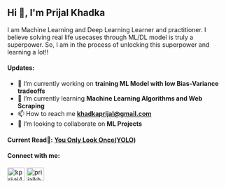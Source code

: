 

## Hi 👋, I'm Prijal Khadka
I am Machine Learning and Deep Learning Learner and practitioner. I believe solving real life usecases through ML/DL model is truly a superpower. So, I am in the process of unlocking this superpower and learning a lot!! 

#### Updates:
- 🔭 I’m currently working on **training ML Model with low Bias-Variance tradeoffs**
- 🌱 I’m currently learning **Machine Learning Algorithms and Web Scraping**
- 📫 How to reach me **khadkaprijal@gmail.com**
- 👯 I’m looking to collaborate on **ML Projects**

#### Current Read📕: <a href="https://arxiv.org/pdf/1506.02640">You Only Look Once(YOLO)</a>


#### Connect with me:
<p align="left">
<a href="https://twitter.com/kprijal4" target="blank"><img align="center" src="https://raw.githubusercontent.com/rahuldkjain/github-profile-readme-generator/master/src/images/icons/Social/twitter.svg" alt="kprijal4" height="30" width="40" /></a>
<a href="https://www.linkedin.com/in/prijalkhadka/" target="blank"><img align="center" src="https://raw.githubusercontent.com/rahuldkjain/github-profile-readme-generator/master/src/images/icons/Social/linked-in-alt.svg" alt="prijalkhadka" height="30" width="40" /></a>
</p>

